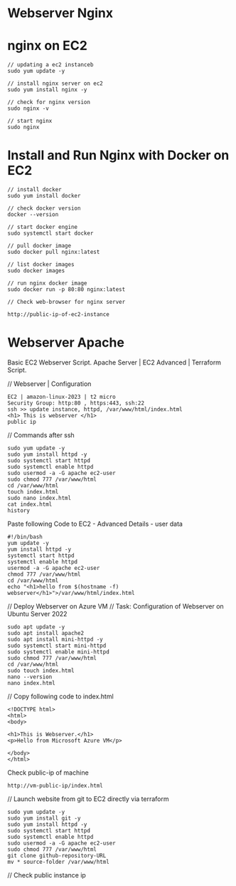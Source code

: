 # Webserver Nginx
# nginx on EC2
```
// updating a ec2 instanceb
sudo yum update -y

// install nginx server on ec2 
sudo yum install nginx -y

// check for nginx version
sudo nginx -v

// start nginx
sudo nginx
```


# Install and Run Nginx with Docker on EC2
```
// install docker
sudo yum install docker

// check docker version
docker --version

// start docker engine
sudo systemctl start docker

// pull docker image 
sudo docker pull nginx:latest 

// list docker images
sudo docker images

// run nginx docker image 
sudo docker run -p 80:80 nginx:latest
   
// Check web-browser for nginx server

http://public-ip-of-ec2-instance
```

# Webserver Apache
Basic EC2 Webserver Script. Apache Server | EC2 Advanced | Terraform Script.

// Webserver | Configuration
```
EC2 | amazon-linux-2023 | t2 micro
Security Group: http:80 , https:443, ssh:22
ssh >> update instance, httpd, /var/www/html/index.html
<h1> This is webserver </h1>
public ip
```

// Commands after ssh

```
sudo yum update -y
sudo yum install httpd -y
sudo systemctl start httpd
sudo systemctl enable httpd
sudo usermod -a -G apache ec2-user
sudo chmod 777 /var/www/html
cd /var/www/html
touch index.html
sudo nano index.html
cat index.html
history
```

Paste following Code to
EC2 - Advanced Details - user data

```
#!/bin/bash
yum update -y
yum install httpd -y
systemctl start httpd
systemctl enable httpd
usermod -a -G apache ec2-user
chmod 777 /var/www/html
cd /var/www/html
echo "<h1>hello from $(hostname -f) webserver</h1>">/var/www/html/index.html
```

// Deploy Webserver on Azure VM
// Task: Configuration of Webserver on Ubuntu Server 2022
```
sudo apt update -y
sudo apt install apache2
sudo apt install mini-httpd -y
sudo systemctl start mini-httpd
sudo systemctl enable mini-httpd
sudo chmod 777 /var/www/html
cd /var/www/html
sudo touch index.html
nano --version
nano index.html
```
// Copy following code to index.html
```
<!DOCTYPE html>
<html>
<body>

<h1>This is Webserver.</h1>
<p>Hello from Microsoft Azure VM</p>

</body>
</html>
```

Check public-ip of machine
```
http://vm-public-ip/index.html
```

// Launch website from git to EC2 directly via terraform
```
sudo yum update -y
sudo yum install git -y
sudo yum install httpd -y
sudo systemctl start httpd
sudo systemctl enable httpd
sudo usermod -a -G apache ec2-user
sudo chmod 777 /var/www/html
git clone github-repository-URL
mv * source-folder /var/www/html
```
// Check public instance ip
